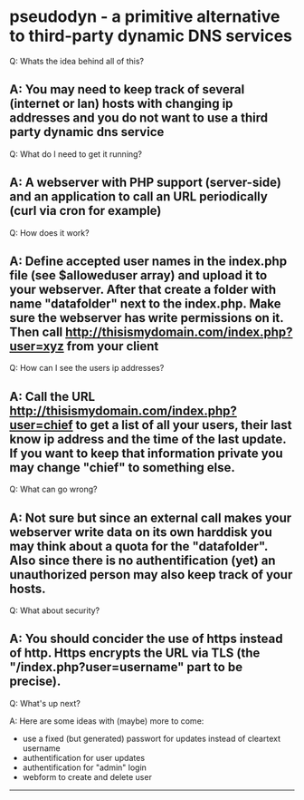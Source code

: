 pseudodyn -  a primitive alternative to third-party dynamic DNS services
========================
Q: Whats the idea behind all of this?

A: You may need to keep track of several (internet or lan) hosts with changing ip addresses and you do not want to use a third party dynamic dns service
------------------------
Q: What do I need to get it running?

A: A webserver with PHP support (server-side) and an application to call an URL periodically (curl via cron for example)
------------------------
Q: How does it work?

A: Define accepted user names in the index.php file (see $alloweduser array) and upload it to your webserver. After that create a folder with name "datafolder" next to the index.php. Make sure the webserver has write permissions on it. Then call http://thisismydomain.com/index.php?user=xyz from your client
------------------------
Q: How can I see the users ip addresses?

A: Call the URL http://thisismydomain.com/index.php?user=chief to get a list of all your users, their last know ip address and the time of the last update. If you want to keep that information private you may change "chief" to something else.
------------------------
Q: What can go wrong?

A: Not sure but since an external call makes your webserver write data on its own harddisk you may think about a quota for the "datafolder". Also since there is no authentification (yet) an unauthorized person may also keep track of your hosts.
------------------------
Q: What about security?

A: You should concider the use of https instead of http. Https encrypts the URL via TLS (the "/index.php?user=username" part to be precise).
------------------------
Q: What's up next?

A: Here are some ideas with (maybe) more to come:
* use a fixed (but generated) passwort for updates instead of cleartext username
* authentification for user updates
* authentification for "admin" login
* webform to create and delete user
------------------------